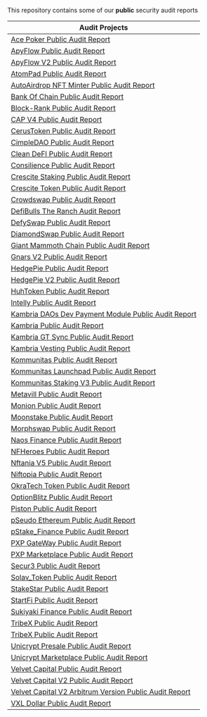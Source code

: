 This repository contains some of our **public** security audit reports


| Audit Projects  |
| -------- |
| [Ace Poker Public Audit Report](https://github.com/shellboxes/public-audit-reports/blob/main/reports/Ace_Poker_Audit_Report.pdf)      |
| [ApyFlow Public Audit Report](https://github.com/shellboxes/public-audit-reports/blob/main/reports/ApyFlow_Security_Audit_Report.pdf)|
| [ApyFlow V2 Public Audit Report](https://github.com/shellboxes/public-audit-reports/blob/main/reports/Apyflow_V2_Security_Audit_Report.pdf) |
| [AtomPad Public Audit Report](https://github.com/shellboxes/public-audit-reports/blob/main/reports/Atompad_Security_Audit_Report.pdf) |
| [AutoAirdrop NFT Minter Public Audit Report](https://github.com/shellboxes/public-audit-reports/blob/main/reports/AutoAirdrop_NFT_Minter_Security_Audit_Report.pdf) |
| [Bank Of Chain Public Audit Report](https://github.com/shellboxes/public-audit-reports/blob/main/reports/BankOfChain_Security_Audit_Report.pdf) |
| [Block-Rank Public Audit Report](https://github.com/shellboxes/public-audit-reports/blob/main/reports/Block_Rank_Security_Audit_Report.pdf) |
| [CAP V4 Public Audit Report](https://github.com/shellboxes/public-audit-reports/blob/main/reports/CAP_Security_Audit_Report.pdf) |
| [CerusToken Public Audit Report](https://github.com/shellboxes/public-audit-reports/blob/main/reports/CerusToken_Security_Audit_Report.pdf) |
| [CimpleDAO Public Audit Report](https://github.com/shellboxes/public-audit-reports/blob/main/reports/CimpleDAO_Security_Audit_Report.pdf)  |
| [Clean DeFI Public Audit Report](https://github.com/shellboxes/public-audit-reports/blob/main/reports/Cleandefi_Security_Audit_Report.pdf)|
| [Consilience Public Audit Report](https://github.com/shellboxes/public-audit-reports/blob/main/reports/Consilience_Security_Audit_Report.pdf) |
| [Crescite Staking Public Audit Report](https://github.com/shellboxes/public-audit-reports/blob/main/reports/Crescite_Staking_Security_Audit_Report.pdf) |
| [Crescite Token Public Audit Report](https://github.com/shellboxes/public-audit-reports/blob/main/reports/Crescite_Token_Security_Audit_Report.pdf) |
| [Crowdswap Public Audit Report](https://github.com/shellboxes/public-audit-reports/blob/main/reports/Crowdswap_Security_Audit_Report.pdf) |
| [DefiBulls The Ranch Audit Report](https://github.com/shellboxes/public-audit-reports/blob/main/reports/DefiBulls_The_Ranch_Security_Audit_Report.pdf) |
|[DefySwap Public Audit Report](https://github.com/shellboxes/public-audit-reports/blob/main/reports/DefySwap_Security_Audit_Report.pdf)|
|[DiamondSwap Public Audit Report](https://github.com/shellboxes/public-audit-reports/blob/main/reports/DiamondSwap_Security_Audit_Report.pdf)|
|[Giant Mammoth Chain Public Audit Report](https://github.com/shellboxes/public-audit-reports/blob/main/reports/Mmtchain_Security_Audit_Report.pdf)|
|[Gnars V2 Public Audit Report](https://github.com/shellboxes/public-audit-reports/blob/main/reports/GnarsV2_Security_Audit_Report.pdf)|
|[HedgePie Public Audit Report](https://github.com/shellboxes/public-audit-reports/blob/main/reports/HedgePie_Security_Audit_Report.pdf)|
|[HedgePie V2 Public Audit Report](https://github.com/shellboxes/public-audit-reports/blob/main/reports/HedgePie_V2_Security_Audit_Report.pdf)|
|[HuhToken Public Audit Report](https://github.com/shellboxes/public-audit-reports/blob/main/reports/Huhtoken_Security_Audit_Report.pdf)|
|[Intelly Public Audit Report](https://github.com/shellboxes/public-audit-reports/blob/main/reports/Intelly_Security_Audit_Report.pdf)|
|[Kambria DAOs Dev Payment Module Public Audit Report](https://github.com/shellboxes/public-audit-reports/blob/main/reports/Kambria_DAOs_Dev_Payment_Module_Security_Audit_Report.pdf)|
|[Kambria Public Audit Report](https://github.com/shellboxes/public-audit-reports/blob/main/reports/Kambria_Security_Audit_Report.pdf)|
|[Kambria GT Sync Public Audit Report](https://github.com/shellboxes/public-audit-reports/blob/main/reports/Kambria_GT_Sync_Security_Audit_Report.pdf)|
|[Kambria Vesting Public Audit Report](https://github.com/shellboxes/public-audit-reports/blob/main/reports/Kambria_Vesting_Security_Audit_Report.pdf)|
|[Kommunitas Public Audit Report](https://github.com/shellboxes/public-audit-reports/blob/main/reports/Kommunitas_Staking_Security_Audit_Report.pdf)|
|[Kommunitas Launchpad Public Audit Report](https://github.com/shellboxes/public-audit-reports/blob/main/reports/Kommunitas_Launchpad_Security_Audit_Report.pdf)|
|[Kommunitas Staking V3 Public Audit Report](https://github.com/shellboxes/public-audit-reports/blob/main/reports/Kommunitas_Staking_V3_Security_Audit_Report.pdf)|
|[Metavill Public Audit Report](https://github.com/shellboxes/public-audit-reports/blob/main/reports/Metavill_Security_Audit_Report.pdf)|
|[Monion Public Audit Report](https://github.com/shellboxes/public-audit-reports/blob/main/reports/Monion_Security_Audit_Report.pdf)|
|[Moonstake Public Audit Report](https://github.com/shellboxes/public-audit-reports/blob/main/reports/Moonstake_Security_Audit_Report.pdf)|
|[Morphswap Public Audit Report](https://github.com/shellboxes/public-audit-reports/blob/main/reports/Morphswap_Security_Audit_Report.pdf)|
|[Naos Finance Public Audit Report](https://github.com/shellboxes/public-audit-reports/blob/main/reports/NAOS_Finance_Security_Audit_Report.pdf)|
|[NFHeroes Public Audit Report](https://github.com/shellboxes/public-audit-reports/blob/main/reports/NFHeros_Security_Audit_Report.pdf)|
|[Nftania V5 Public Audit Report](https://github.com/shellboxes/public-audit-reports/blob/main/reports/NftaniaV5_Security_Audit_Report.pdf)|
|[Niftopia Public Audit Report](https://github.com/shellboxes/public-audit-reports/blob/main/reports/Niftopia_Security_Audit_Report.pdf)|
|[OkraTech Token Public Audit Report](https://github.com/shellboxes/public-audit-reports/blob/main/reports/Okratech_Security_Audit_Report.pdf)|
|[OptionBlitz Public Audit Report](https://github.com/shellboxes/public-audit-reports/blob/main/reports/OptionBlitz_Security_Audit_Report.pdf)|
|[Piston Public Audit Report](https://github.com/shellboxes/public-audit-reports/blob/main/reports/Piston_Security_Audit_Report.pdf)|
|[pSeudo Ethereum Public Audit Report](https://github.com/shellboxes/public-audit-reports/blob/main/reports/pSeudo_Ethereum_Security_Audit_Report.pdf)|
|[pStake_Finance Public Audit Report](https://github.com/shellboxes/public-audit-reports/blob/main/reports/pStake_Security_Audit_Report.pdf)|
|[PXP GateWay Public Audit Report](https://github.com/shellboxes/public-audit-reports/blob/main/reports/PXP_GateWay_Security_Audit_Report.pdf)|
|[PXP Marketplace Public Audit Report](https://github.com/shellboxes/public-audit-reports/blob/main/reports/PXP_MarketPlace_Security_Audit_Report.pdf)|
|[Secur3 Public Audit Report](https://github.com/shellboxes/public-audit-reports/blob/main/reports/Secur3_Security_Audit_Report.pdf)|
|[Solav_Token Public Audit Report](https://github.com/shellboxes/public-audit-reports/blob/main/reports/Solav_Security_Audit_Report.pdf)|
|[StakeStar Public Audit Report](https://github.com/shellboxes/public-audit-reports/blob/main/reports/StakeStar_Security_Audit_Report.pdf)|
|[StartFi Public Audit Report](https://github.com/shellboxes/public-audit-reports/blob/main/reports/StartFI_Token_Security_Audit_Report.pdf)|
|[Sukiyaki Finance Public Audit Report](https://github.com/shellboxes/public-audit-reports/blob/main/reports/Sukiyaki_Finance_Security_Audit_Report.pdf)|
|[TribeX Public Audit Report](https://github.com/shellboxes/public-audit-reports/blob/main/reports/TribeX_Security_Audit_Report.pdf)|
|[TribeX Public Audit Report](https://github.com/shellboxes/public-audit-reports/blob/main/reports/TribeX_Security_Audit_Report.pdf)|
|[Unicrypt Presale Public Audit Report](https://github.com/shellboxes/public-audit-reports/blob/main/reports/Unicrypt_Presale_Security_Audit_Report.pdf)|
|[Unicrypt Marketplace Public Audit Report](https://github.com/shellboxes/public-audit-reports/blob/main/reports/Unicrypt_Marketplace_Security_Audit_Report.pdf)|
|[Velvet Capital Public Audit Report](https://github.com/shellboxes/public-audit-reports/blob/main/reports/Velvet_Capital_Security_Audit_Report.pdf)|
|[Velvet Capital V2 Public Audit Report](https://github.com/shellboxes/public-audit-reports/blob/main/reports/Velvet_Capital_V2_Security_Audit_Report.pdf)|
|[Velvet Capital V2 Arbitrum Version Public Audit Report](https://github.com/shellboxes/public-audit-reports/blob/main/reports/Velvet_Capital_V2_Arbitrum_Security_Audit_Report.pdf)|
|[VXL Dollar Public Audit Report](https://github.com/shellboxes/public-audit-reports/blob/main/reports/VXL_DOLLAR_Security_Audit_Report.pdf)|
